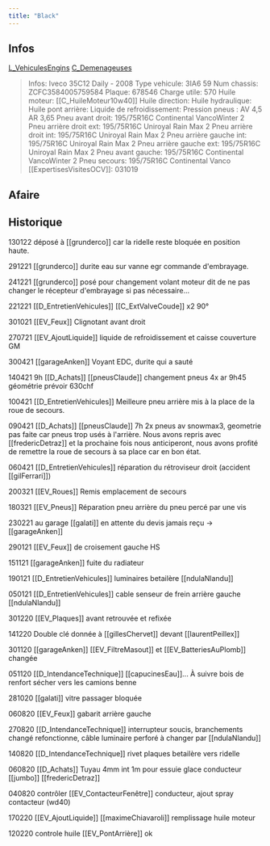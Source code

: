 ```yaml
---
title: "Black"
---
```


## Infos
[L_VehiculesEngins](notes/engins%20de%20transport/véhicules/L_VehiculesEngins.md) [C_Demenageuses](C_Demenageuses)

> Infos: Iveco 35C12 Daily - 2008
Type vehicule: 3IA6 59
Num chassis: ZCFC3584005759584
Plaque: 678546
Charge utile: 570
Huile moteur: [[C_HuileMoteur10w40]]
Huile direction:
Huile hydraulique:
Huile pont arrière:
Liquide de refroidissement:
Pression pneus : AV 4,5 AR 3,65
Pneu avant droit: 195/75R16C Continental VancoWinter 2
Pneu arrière droit ext: 195/75R16C Uniroyal Rain Max 2
Pneu arrière droit int: 195/75R16C Uniroyal Rain Max 2
Pneu arrière gauche int: 195/75R16C Uniroyal Rain Max 2
Pneu arrière gauche ext: 195/75R16C Uniroyal Rain Max 2
Pneu avant gauche: 195/75R16C Continental VancoWinter 2
Pneu secours: 195/75R16C Continental Vanco
[[ExpertisesVisitesOCV]]: 031019

## Afaire

## Historique
130122 déposé à [[grunderco]] car la ridelle reste bloquée en position haute.

291221 [[grunderco]] durite eau sur vanne egr commande d'embrayage.

241221 [[grunderco]] posé pour changement volant moteur dit de ne pas changer le récepteur d'embrayage si pas nécessaire...

221221 [[D_EntretienVehicules]] [[C_ExtValveCoude]] x2 90°

301021 [[EV_Feux]] Clignotant avant droit

270721 [[EV_AjoutLiquide]] liquide de refroidissement et caisse couverture GM

300421 [[garageAnken]] Voyant EDC, durite qui a sauté

140421 9h [[D_Achats]] [[pneusClaude]] changement pneus 4x ar 9h45 géométrie prévoir 630chf

100421 [[D_EntretienVehicules]] Meilleure pneu arrière mis à la place de la roue de secours.

090421 [[D_Achats]] [[pneusClaude]] 7h 2x pneus av snowmax3, geometrie pas faite car pneus trop usés à l'arrière. Nous avons repris avec [[fredericDetraz]] et la prochaine fois nous anticiperont, nous avons profité de remettre la roue de secours à sa place car en bon état. 

060421 [[D_EntretienVehicules]] réparation du rétroviseur droit (accident [[gilFerrari]])

200321 [[EV_Roues]] Remis emplacement de secours

180321 [[EV_Pneus]] Réparation pneu arrière du pneu percé par une vis

230221 au garage [[galati]] en attente du devis jamais reçu -> [[garageAnken]]

290121 [[EV_Feux]] de croisement gauche HS 

151121 [[garageAnken]] fuite du radiateur

190121 [[D_EntretienVehicules]] luminaires betailère [[ndulaNlandu]] 

050121 [[D_EntretienVehicules]] cable senseur de frein arrière gauche [[ndulaNlandu]]

301220 [[EV_Plaques]] avant retrouvée et refixée

141220 Double clé donnée à [[gillesChervet]] devant [[laurentPeillex]]

301120 [[garageAnken]] [[EV_FiltreMasout]] et [[EV_BatteriesAuPlomb]] changée

051120 [[D_IntendanceTechnique]] [[capucinesEau]]... À suivre bois de renfort sécher vers les camions benne

281020 [[galati]] vitre passager bloquée

060820 [[EV_Feux]] gabarit arrière gauche

270820 [[D_IntendanceTechnique]] interrupteur soucis, branchements changé refonctionne, câble luminaire perforé à changer par [[ndulaNlandu]]

140820 [[D_IntendanceTechnique]] rivet plaques betailère vers ridelle

060820 [[D_Achats]] Tuyau 4mm int 1m pour essuie glace conducteur [[jumbo]] [[fredericDetraz]]

040820 contrôler [[EV_ContacteurFenêtre]] conducteur, ajout spray contacteur (wd40)

170220 [[EV_AjoutLiquide]] [[maximeChiavaroli]] remplissage huile moteur

120220 controle huile [[EV_PontArrière]] ok

